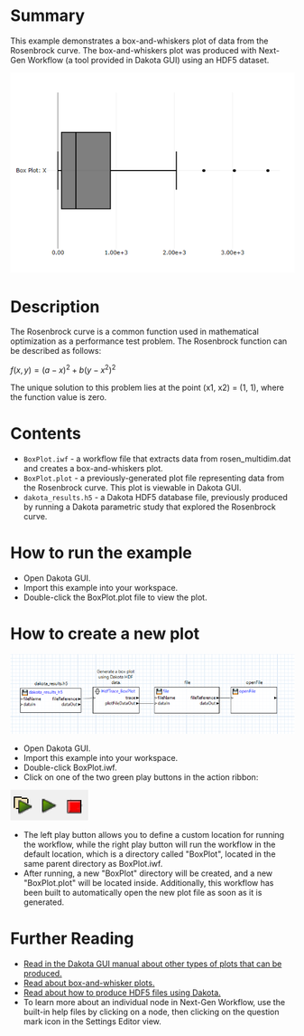 # Summary

This example demonstrates a box-and-whiskers plot of data from the Rosenbrock curve.  The box-and-whiskers plot was produced with Next-Gen Workflow (a tool provided in Dakota GUI) using an HDF5 dataset.

![alt text](img/box_plot.png "Example plot")
 
# Description

The Rosenbrock curve is a common function used in mathematical optimization as a performance test problem.  The Rosenbrock function can be described as follows:

$` f(x,y) = (a-x)^2 + b(y-x^2)^2 `$

The unique solution to this problem lies at the point (x1, x2) = (1, 1), where the function value is zero.

# Contents

- `BoxPlot.iwf` - a workflow file that extracts data from rosen_multidim.dat and creates a box-and-whiskers plot.
- `BoxPlot.plot` - a previously-generated plot file representing data from the Rosenbrock curve.  This plot is viewable in Dakota GUI.
- `dakota_results.h5` - a Dakota HDF5 database file, previously produced by running a Dakota parametric study that explored the Rosenbrock curve. 

# How to run the example

- Open Dakota GUI.
- Import this example into your workspace.
- Double-click the BoxPlot.plot file to view the plot.

# How to create a new plot

![alt text](img/workflow.png "The workflow")

- Open Dakota GUI.
- Import this example into your workspace.
- Double-click BoxPlot.iwf.
- Click on one of the two green play buttons in the action ribbon:

![alt text](img/workflowActions.png "Workflow actions")

- The left play button allows you to define a custom location for running the workflow, while the right play button will run the workflow in the default location, which is a directory called "BoxPlot", located in the same parent directory as BoxPlot.iwf.
- After running, a new "BoxPlot" directory will be created, and a new "BoxPlot.plot" will be located inside.  Additionally, this workflow has been built to automatically open the new plot file as soon as it is generated.

# Further Reading

- [Read in the Dakota GUI manual about other types of plots that can be produced.](https://dakota.sandia.gov/content/chartreuse-1)
- [Read about box-and-whisker plots.](https://en.wikipedia.org/wiki/Box_plot)
- [Read about how to produce HDF5 files using Dakota.](https://dakota.sandia.gov/content/hdf-0)
- To learn more about an individual node in Next-Gen Workflow, use the built-in help files by clicking on a node, then clicking on the question mark icon in the Settings Editor view.